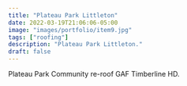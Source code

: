 ```yaml
---
title: "Plateau Park Littleton"
date: 2022-03-19T21:06:06-05:00
image: "images/portfolio/item9.jpg"
tags: ["roofing"]
description: "Plateau Park Littleton."
draft: false
---
```


Plateau Park Community re-roof GAF Timberline HD.
